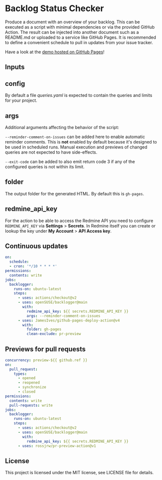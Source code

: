 # Backlog Status Checker

Produce a document with an overview of your backlog. This can be executed as a script with minimal dependencies or via the provided GitHub Action. The result can be injected into another document such as a README.md or uploaded to a service like GitHub Pages. It is recommended to define a convenient schedule to pull in updates from your issue tracker.

Have a look at the [demo hosted on GitHub Pages](https://openSUSE.github.io/backlogger)!

## Inputs

## config

By default a file *queries.yaml* is expected to contain the queries and limits for your project.

## args

Additional arguments affecting the behavior of the script:

`--reminder-comment-on-issues` can be added here to enable automatic reminder comments. This is **not** enabled by default because it's designed to be used in scheduled runs. Manual execution and previews of changed queries are not expected to have side-effects.

`--exit-code` can be added to also emit return code 3 if any of the configured queries is not within its limit.

## folder

The output folder for the generated HTML. By default this is `gh-pages`.

## redmine_api_key

For the action to be able to access the Redmine API you need to configure `REDMINE_API_KEY` via **Settings** > **Secrets**. In Redmine itself you can create or lookup the key under **My Account** > **API Access key**.

## Continuous updates

```yaml
on:
  schedule:
  - cron: '*/10 * * * *'
permissions:
  contents: write
jobs:
  backlogger:
    runs-on: ubuntu-latest
    steps:
      - uses: actions/checkout@v2
      - uses: openSUSE/backlogger@main
        with:
          redmine_api_key: ${{ secrets.REDMINE_API_KEY }}
          args: --reminder-comment-on-issues
      - uses: JamesIves/github-pages-deploy-action@v4
        with:
          folder: gh-pages
          clean-exclude: pr-preview
```

## Previews for pull requests

```yaml
concurrency: preview-${{ github.ref }}
on:
  pull_request:
    types:
      - opened
      - reopened
      - synchronize
      - closed
permissions:
  contents: write
  pull-requests: write
jobs:
  backlogger:
    runs-on: ubuntu-latest
    steps:
      - uses: actions/checkout@v2
      - uses: openSUSE/backlogger@main
        with:
          redmine_api_key: ${{ secrets.REDMINE_API_KEY }}
      - uses: rossjrw/pr-preview-action@v1
```

## License

This project is licensed under the MIT license, see LICENSE file for details.
